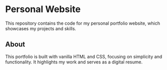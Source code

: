 # Personal Website

This repository contains the code for my personal portfolio website, which showcases my projects and skills.

## About

This portfolio is built with vanilla HTML and CSS, focusing on simplicity and functionality. It highlights my work and serves as a digital resume.
